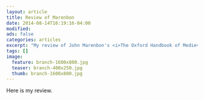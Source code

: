 ```yaml
---
layout: article
title: Review of Marenbon
date: 2014-08-14T16:19:16-04:00
modified:
ads: false
categories: articles
excerpt: "My review of John Marenbon's <i>The Oxford Handbook of Medieval Philosophy</i>."
tags: []
image:
  feature: branch-1600x800.jpg
  teaser: branch-400x250.jpg
  thumb: branch-1600x800.jpg
---
```


Here is my review.
